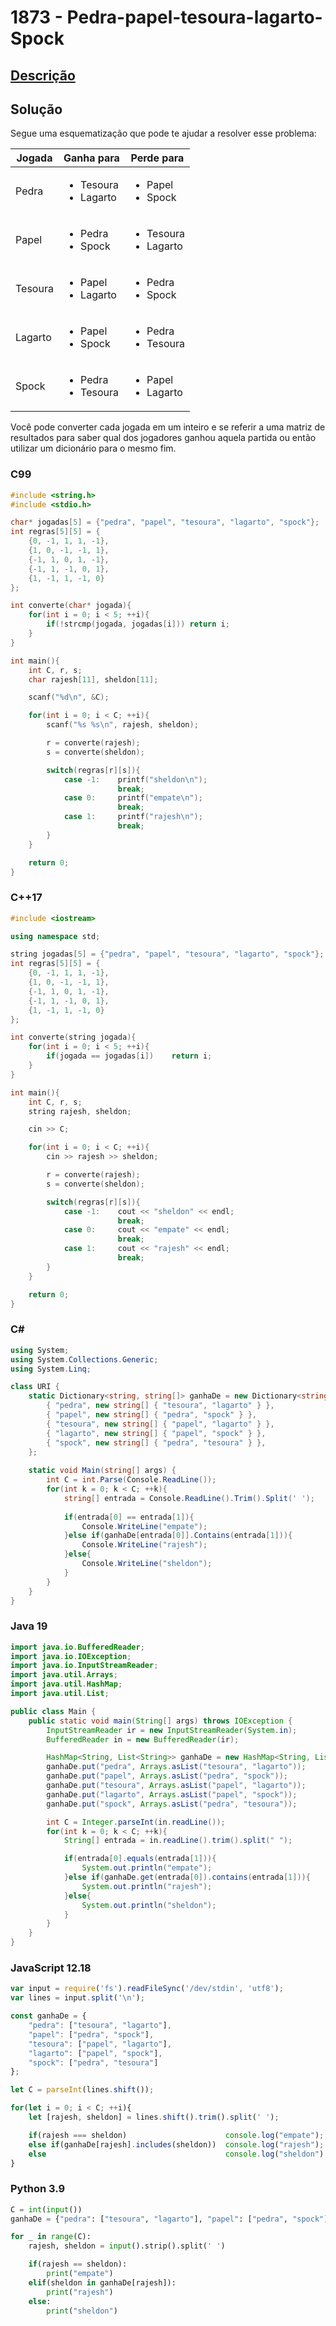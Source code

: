 # 1873 - Pedra-papel-tesoura-lagarto-Spock

## [Descrição](https://www.beecrowd.com.br/judge/pt/problems/view/1873)

## Solução

Segue uma esquematização que pode te ajudar a resolver esse problema:

| Jogada  | Ganha para                                | Perde para                                |
| ------- | ----------------------------------------- | ----------------------------------------- |
| Pedra   | <ul><li>Tesoura</li><li>Lagarto</li></ul> | <ul><li>Papel</li><li>Spock</li></ul>     |
| Papel   | <ul><li>Pedra</li><li>Spock</li></ul>     | <ul><li>Tesoura</li><li>Lagarto</li></ul> |
| Tesoura | <ul><li>Papel</li><li>Lagarto</li></ul>   | <ul><li>Pedra</li><li>Spock</li></ul>     |
| Lagarto | <ul><li>Papel</li><li>Spock</li></ul>     | <ul><li>Pedra</li><li>Tesoura</li></ul>   |
| Spock   | <ul><li>Pedra</li><li>Tesoura</li></ul>   | <ul><li>Papel</li><li>Lagarto</li></ul>   |

Você pode converter cada jogada em um inteiro e se referir a uma matriz de resultados para saber qual dos jogadores ganhou aquela partida ou então utilizar um dicionário para o mesmo fim.

### C99
```c
#include <string.h>
#include <stdio.h>

char* jogadas[5] = {"pedra", "papel", "tesoura", "lagarto", "spock"};
int regras[5][5] = {
    {0, -1, 1, 1, -1},
    {1, 0, -1, -1, 1},
    {-1, 1, 0, 1, -1},
    {-1, 1, -1, 0, 1},
    {1, -1, 1, -1, 0}
};

int converte(char* jogada){
    for(int i = 0; i < 5; ++i){
        if(!strcmp(jogada, jogadas[i])) return i;
    }
}

int main(){
    int C, r, s;
    char rajesh[11], sheldon[11];

    scanf("%d\n", &C);

    for(int i = 0; i < C; ++i){
        scanf("%s %s\n", rajesh, sheldon);

        r = converte(rajesh);
        s = converte(sheldon);

        switch(regras[r][s]){
            case -1:    printf("sheldon\n");
                        break;
            case 0:     printf("empate\n");
                        break;
            case 1:     printf("rajesh\n");
                        break;
        }
    }

    return 0;
}
```

### C++17
```cpp
#include <iostream>

using namespace std;

string jogadas[5] = {"pedra", "papel", "tesoura", "lagarto", "spock"};
int regras[5][5] = {
    {0, -1, 1, 1, -1},
    {1, 0, -1, -1, 1},
    {-1, 1, 0, 1, -1},
    {-1, 1, -1, 0, 1},
    {1, -1, 1, -1, 0}
};

int converte(string jogada){
    for(int i = 0; i < 5; ++i){
        if(jogada == jogadas[i])    return i;
    }
}

int main(){
    int C, r, s;
    string rajesh, sheldon;

    cin >> C;

    for(int i = 0; i < C; ++i){
        cin >> rajesh >> sheldon;

        r = converte(rajesh);
        s = converte(sheldon);

        switch(regras[r][s]){
            case -1:    cout << "sheldon" << endl;
                        break;
            case 0:     cout << "empate" << endl;
                        break;
            case 1:     cout << "rajesh" << endl;
                        break;
        }
    }

    return 0;
}
```

### C#
```cs
using System;
using System.Collections.Generic;
using System.Linq;

class URI {
    static Dictionary<string, string[]> ganhaDe = new Dictionary<string, string[]>() {
        { "pedra", new string[] { "tesoura", "lagarto" } },
        { "papel", new string[] { "pedra", "spock" } },
        { "tesoura", new string[] { "papel", "lagarto" } },
        { "lagarto", new string[] { "papel", "spock" } },
        { "spock", new string[] { "pedra", "tesoura" } },
    };
    
    static void Main(string[] args) {
        int C = int.Parse(Console.ReadLine());
        for(int k = 0; k < C; ++k){
            string[] entrada = Console.ReadLine().Trim().Split(' ');
            
            if(entrada[0] == entrada[1]){
                Console.WriteLine("empate");
            }else if(ganhaDe[entrada[0]].Contains(entrada[1])){
                Console.WriteLine("rajesh");
            }else{
                Console.WriteLine("sheldon");
            }
        }
    }
}
```

### Java 19
```java
import java.io.BufferedReader;
import java.io.IOException;
import java.io.InputStreamReader;
import java.util.Arrays;
import java.util.HashMap;
import java.util.List;

public class Main {
    public static void main(String[] args) throws IOException {
        InputStreamReader ir = new InputStreamReader(System.in);
        BufferedReader in = new BufferedReader(ir);

        HashMap<String, List<String>> ganhaDe = new HashMap<String, List<String>>();
        ganhaDe.put("pedra", Arrays.asList("tesoura", "lagarto"));
        ganhaDe.put("papel", Arrays.asList("pedra", "spock"));
        ganhaDe.put("tesoura", Arrays.asList("papel", "lagarto"));
        ganhaDe.put("lagarto", Arrays.asList("papel", "spock"));
        ganhaDe.put("spock", Arrays.asList("pedra", "tesoura"));

        int C = Integer.parseInt(in.readLine());
        for(int k = 0; k < C; ++k){
            String[] entrada = in.readLine().trim().split(" ");

            if(entrada[0].equals(entrada[1])){
                System.out.println("empate");
            }else if(ganhaDe.get(entrada[0]).contains(entrada[1])){
                System.out.println("rajesh");
            }else{
                System.out.println("sheldon");
            }
        }
    }
}
```

### JavaScript 12.18
```js
var input = require('fs').readFileSync('/dev/stdin', 'utf8');
var lines = input.split('\n');

const ganhaDe = {
    "pedra": ["tesoura", "lagarto"],
    "papel": ["pedra", "spock"],
    "tesoura": ["papel", "lagarto"],
    "lagarto": ["papel", "spock"],
    "spock": ["pedra", "tesoura"]
};

let C = parseInt(lines.shift());

for(let i = 0; i < C; ++i){
    let [rajesh, sheldon] = lines.shift().trim().split(' ');

    if(rajesh === sheldon)                      console.log("empate");
    else if(ganhaDe[rajesh].includes(sheldon))  console.log("rajesh");
    else                                        console.log("sheldon");
}
```

### Python 3.9
```py
C = int(input())
ganhaDe = {"pedra": ["tesoura", "lagarto"], "papel": ["pedra", "spock"], "tesoura": ["papel", "lagarto"], "lagarto": ["papel", "spock"], "spock": ["pedra", "tesoura"]}

for _ in range(C):
    rajesh, sheldon = input().strip().split(' ')

    if(rajesh == sheldon):
        print("empate")
    elif(sheldon in ganhaDe[rajesh]):
        print("rajesh")
    else:
        print("sheldon")
```